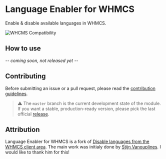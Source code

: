 # Language Enabler for WHMCS

Enable & disable available languages in WHMCS.

![WHCMS Compatibility](https://img.shields.io/badge/WHMCS-8.5.x-96be4f?style=flat-square)


## How to use

 _-- coming soon, not released yet --_

## Contributing

Before submitting an issue or a pull request, please read the [contribution guidelines](CONTRIBUTING.md).

> ⚠️ The `master` branch is the current development state of the module. If you want a stable, production-ready version, please pick the last official [release](https://github.com/Hosterra/whmcs-language-enabler/releases).

## Attribution
Language Enabler for WHMCS is a fork of [Disable languages from the WHMCS client area](https://github.com/stijnvanouplines/whmcs-disable-languages). The main work was initialy done by [Stijn Vanouplines](https://github.com/stijnvanouplines). I would like to thank him for this! 
